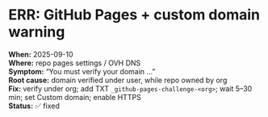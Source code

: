 # ERR: GitHub Pages + custom domain warning
**When:** 2025-09-10  
**Where:** repo pages settings / OVH DNS  
**Symptom:** “You must verify your domain …”  
**Root cause:** domain verified under user, while repo owned by org  
**Fix:** verify under org; add TXT `_github-pages-challenge-<org>`; wait 5–30 min; set Custom domain; enable HTTPS  
**Status:** ✅ fixed
